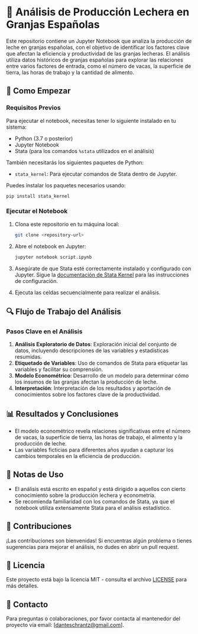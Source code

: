 # 🐄 Análisis de Producción Lechera en Granjas Españolas

Este repositorio contiene un Jupyter Notebook que analiza la producción de leche en granjas españolas, con el objetivo de identificar los factores clave que afectan la eficiencia y productividad de las granjas lecheras. El análisis utiliza datos históricos de granjas españolas para explorar las relaciones entre varios factores de entrada, como el número de vacas, la superficie de tierra, las horas de trabajo y la cantidad de alimento.


## 🚀 Como Empezar

### Requisitos Previos

Para ejecutar el notebook, necesitas tener lo siguiente instalado en tu sistema:

- Python (3.7 o posterior)
- Jupyter Notebook
- Stata (para los comandos `%stata` utilizados en el análisis)

También necesitarás los siguientes paquetes de Python:

- `stata_kernel`: Para ejecutar comandos de Stata dentro de Jupyter.

Puedes instalar los paquetes necesarios usando:

```sh
pip install stata_kernel
```

### Ejecutar el Notebook

1. Clona este repositorio en tu máquina local:

   ```sh
   git clone <repository-url>
   ```

2. Abre el notebook en Jupyter:

   ```sh
   jupyter notebook script.ipynb
   ```

3. Asegúrate de que Stata esté correctamente instalado y configurado con Jupyter. Sigue la [documentación de Stata Kernel](https://kylebarron.github.io/stata_kernel/install/) para las instrucciones de configuración.

4. Ejecuta las celdas secuencialmente para realizar el análisis.

## 🔍 Flujo de Trabajo del Análisis

### Pasos Clave en el Análisis

1. **Análisis Exploratorio de Datos**: Exploración inicial del conjunto de datos, incluyendo descripciones de las variables y estadísticas resumidas.
2. **Etiquetado de Variables**: Uso de comandos de Stata para etiquetar las variables y facilitar su comprensión.
3. **Modelo Econométrico**: Desarrollo de un modelo para determinar cómo los insumos de las granjas afectan la producción de leche.
4. **Interpretación**: Interpretación de los resultados y aportación de conocimientos sobre los factores clave de la productividad.

## 📊 Resultados y Conclusiones

- El modelo econométrico revela relaciones significativas entre el número de vacas, la superficie de tierra, las horas de trabajo, el alimento y la producción de leche.
- Las variables ficticias para diferentes años ayudan a capturar los cambios temporales en la eficiencia de producción.

## 📝 Notas de Uso

- El análisis está escrito en español y está dirigido a aquellos con cierto conocimiento sobre la producción lechera y econometría.
- Se recomienda familiaridad con los comandos de Stata, ya que el notebook utiliza extensamente Stata para el análisis estadístico.

## 🤝 Contribuciones

¡Las contribuciones son bienvenidas! Si encuentras algún problema o tienes sugerencias para mejorar el análisis, no dudes en abrir un pull request.

## 📄 Licencia

Este proyecto está bajo la licencia MIT - consulta el archivo [LICENSE](LICENSE) para más detalles.

## 📧 Contacto

Para preguntas o colaboraciones, por favor contacta al mantenedor del proyecto vía email: [[danteschrantz@gmail.com](mailto\:danteschrantz@gmail.com)].

